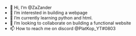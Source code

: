 - 👋 Hi, I’m @ZaZander
- 👀 I’m interested in building a webpage
- 🌱 I’m currently learning python and html.
- 💞️ I’m looking to collaborate on building a functional website
- 📫 How to reach me on discord @PlatKop_YT#0803

<!---
ZaZander/ZaZander is a ✨ special ✨ repository because its `README.md` (this file) appears on your GitHub profile.
You can click the Preview link to take a look at your changes.
--->
